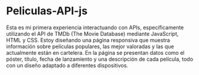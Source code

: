 # Peliculas-API-js

Esta es mi primera experiencia interactuando con APIs, específicamente utilizando el API de TMDb (The Movie Database) mediante JavaScript, HTML y CSS. Estoy diseñando una página responsiva que muestra información sobre películas populares, las mejor valoradas y las que actualmente están en cartelera. En la página se presentan datos como el póster, título, fecha de lanzamiento y una descripción de cada película, todo con un diseño adaptado a diferentes dispositivos.

